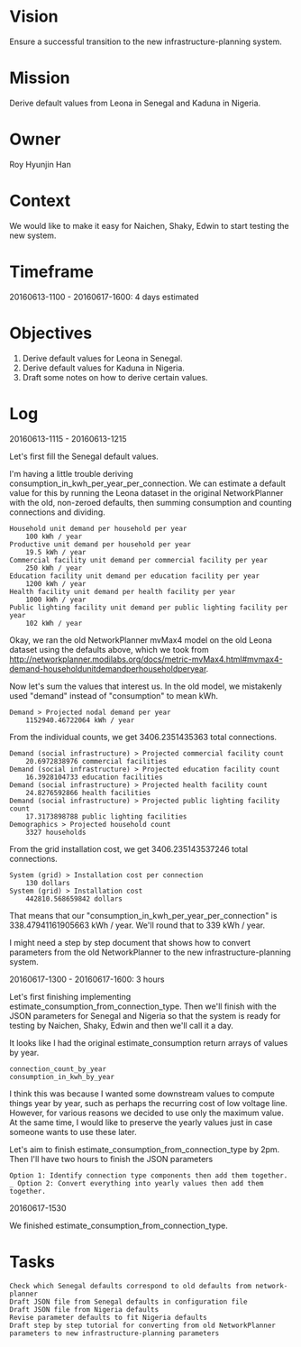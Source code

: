 # Vision
Ensure a successful transition to the new infrastructure-planning system.

# Mission
Derive default values from Leona in Senegal and Kaduna in Nigeria.

# Owner
Roy Hyunjin Han

# Context
We would like to make it easy for Naichen, Shaky, Edwin to start testing the new system.

# Timeframe
20160613-1100 - 20160617-1600: 4 days estimated

# Objectives
1. Derive default values for Leona in Senegal.
2. Derive default values for Kaduna in Nigeria.
3. Draft some notes on how to derive certain values.

# Log
20160613-1115 - 20160613-1215

Let's first fill the Senegal default values.

I'm having a little trouble deriving consumption_in_kwh_per_year_per_connection. We can estimate a default value for this by running the Leona dataset in the original NetworkPlanner with the old, non-zeroed defaults, then summing consumption and counting connections and dividing.

    Household unit demand per household per year
        100 kWh / year
    Productive unit demand per household per year
        19.5 kWh / year
    Commercial facility unit demand per commercial facility per year
        250 kWh / year
    Education facility unit demand per education facility per year
        1200 kWh / year
    Health facility unit demand per health facility per year
        1000 kWh / year
    Public lighting facility unit demand per public lighting facility per year
        102 kWh / year

Okay, we ran the old NetworkPlanner mvMax4 model on the old Leona dataset using the defaults above, which we took from http://networkplanner.modilabs.org/docs/metric-mvMax4.html#mvmax4-demand-householdunitdemandperhouseholdperyear.

Now let's sum the values that interest us. In the old model, we mistakenly used "demand" instead of "consumption" to mean kWh.

    Demand > Projected nodal demand per year
        1152940.46722064 kWh / year

From the individual counts, we get 3406.2351435363 total connections.

    Demand (social infrastructure) > Projected commercial facility count
        20.6972838976 commercial facilities
    Demand (social infrastructure) > Projected education facility count
        16.3928104733 education facilities
    Demand (social infrastructure) > Projected health facility count
        24.8276592866 health facilities
    Demand (social infrastructure) > Projected public lighting facility count
        17.3173898788 public lighting facilities
    Demographics > Projected household count
        3327 households

From the grid installation cost, we get 3406.235143537246 total connections.

    System (grid) > Installation cost per connection
        130 dollars
    System (grid) > Installation cost
        442810.568659842 dollars

That means that our "consumption_in_kwh_per_year_per_connection" is 338.47941161905663 kWh / year. We'll round that to 339 kWh / year.

I might need a step by step document that shows how to convert parameters from the old NetworkPlanner to the new infrastructure-planning system.

20160617-1300 - 20160617-1600: 3 hours

Let's first finishing implementing estimate_consumption_from_connection_type. Then we'll finish with the JSON parameters for Senegal and Nigeria so that the system is ready for testing by Naichen, Shaky, Edwin and then we'll call it a day.

It looks like I had the original estimate_consumption return arrays of values by year.

    connection_count_by_year
    consumption_in_kwh_by_year

I think this was because I wanted some downstream values to compute things year by year, such as perhaps the recurring cost of low voltage line. However, for various reasons we decided to use only the maximum value. At the same time, I would like to preserve the yearly values just in case someone wants to use these later.

Let's aim to finish estimate_consumption_from_connection_type by 2pm. Then I'll have two hours to finish the JSON parameters

    Option 1: Identify connection type components then add them together.
    _ Option 2: Convert everything into yearly values then add them together.

20160617-1530

We finished estimate_consumption_from_connection_type.

# Tasks

    Check which Senegal defaults correspond to old defaults from network-planner
    Draft JSON file from Senegal defaults in configuration file
    Draft JSON file from Nigeria defaults
    Revise parameter defaults to fit Nigeria defaults
    Draft step by step tutorial for converting from old NetworkPlanner parameters to new infrastructure-planning parameters

